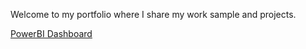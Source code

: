 Welcome to my portfolio where I share my work sample and projects.

[PowerBI Dashboard](https://app.powerbi.com/view?r=eyJrIjoiNGRlMjc1YmEtYmZmNC00MmQxLWE0MWYtNzI1Yjg1ZDk5ZDAxIiwidCI6ImRkOGNiZWJiLTIxMzktNGRmOC1iNDExLTRlM2U4N2FiZWI1YyIsImMiOjF9)
